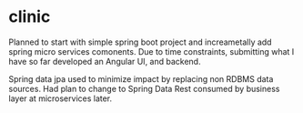 # clinic
Planned to start with simple spring boot project and increametally add spring micro services comonents. Due to time constraints, submitting what I have so far developed an Angular UI, and backend.

Spring data jpa used to minimize impact by replacing non RDBMS data sources. Had plan to change to Spring Data Rest consumed by business layer at microservices later. 
